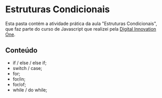 # Estruturas Condicionais

Esta pasta contém a atividade prática da aula "Estruturas Condicionais", que faz parte do curso de Javascript que realizei pela [Digital Innovation One](https://digitalinnovation.one/).

## Conteúdo

- if / else / else if;
- switch / case;
- for;
- for/in;
- for/of;
- while / do while;